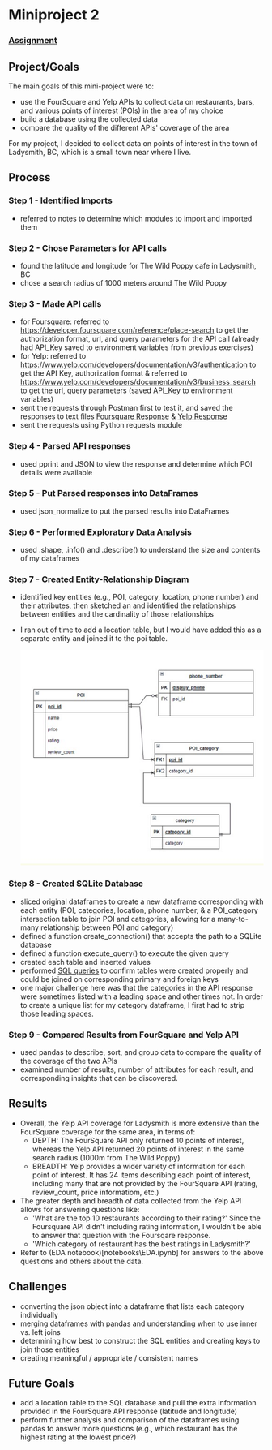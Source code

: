 # Miniproject 2

### [Assignment](assignment.md)

## Project/Goals
The main goals of this mini-project were to:
- use the FourSquare and Yelp APIs to collect data on restaurants, bars, and various points of interest (POIs) in the area of my choice
- build a database using the collected data
- compare the quality of the different APIs' coverage of the area

For my project, I decided to collect data on points of interest in the town of Ladysmith, BC, which is a small town near where I live. 

## Process
### Step 1 - Identified Imports
- referred to notes to determine which modules to import and imported them

### Step 2 - Chose Parameters for API calls
- found the latitude and longitude for The Wild Poppy cafe in Ladysmith, BC
- chose a search radius of 1000 meters around The Wild Poppy 

### Step 3 - Made API calls
- for Foursquare: referred to https://developer.foursquare.com/reference/place-search to get the authorization format, url, and query parameters for the API call (already had API_Key saved to environment variables from previous exercises)
- for Yelp: referred to https://www.yelp.com/developers/documentation/v3/authentication to get the API Key, authorization format & 
referred to https://www.yelp.com/developers/documentation/v3/business_search to get the url, query parameters (saved API_Key to environment variables)
- sent the requests through Postman first to test it, and saved the responses to text files [Foursquare Response](/data/response_foursquare_postman) & [Yelp Response](data/response_yelp_postman)
- sent the requests using Python requests module

### Step 4 - Parsed API responses
- used pprint and JSON to view the response and determine which POI details were available

### Step 5 - Put Parsed responses into DataFrames
- used json_normalize to put the parsed results into DataFrames

### Step 6 - Performed Exploratory Data Analysis
- used .shape, .info() and .describe() to understand the size and contents of my dataframes

### Step 7 - Created Entity-Relationship Diagram
- identified key entities (e.g., POI, category, location, phone number) and their attributes, then sketched an and identified the relationships between entities and the cardinality of those relationships 
- I ran out of time to add a location table, but I would have added this as a separate entity and joined it to the poi table.

    ![My Image](images/mini-project-2-erd.jpg)

### Step 8 - Created SQLite Database
- sliced original dataframes to create a new dataframe corresponding with each entity (POI, categories, location, phone number, & a POI_category intersection table to join POI and categories, allowing for a many-to-many relationship between POI and category)
- defined a function create_connection() that accepts the path to a SQLite database
- defined a function execute_query() to execute the given query
- created each table and inserted values
- performed [SQL queries](data/queries.sql) to confirm tables were created properly and could be joined on corresponding primary and foreign keys
- one major challenge here was that the categories in the API response were sometimes listed with a leading space and other times not. In order to create a unique list for my category dataframe, I first had to strip those leading spaces.

### Step 9 - Compared Results from FourSquare and Yelp API
- used pandas to describe, sort, and group data to compare the quality of the coverage of the two APIs
- examined number of results, number of attributes for each result, and corresponding insights that can be discovered.

## Results
- Overall, the Yelp API coverage for Ladysmith is more extensive than the FourSquare coverage for the same area, in terms of:
    - DEPTH: The FourSquare API only returned 10 points of interest, whereas the Yelp API returned 20 points of interest in the same search radius (1000m from The Wild Poppy)
    - BREADTH: Yelp provides a wider variety of information for each point of interest. It has 24 items describing each point of interest, including many that are not provided by the FourSquare API (rating, review_count, price informatiom, etc.)
- The greater depth and breadth of data collected from the Yelp API allows for answering questions like:
    - 'What are the top 10 restaurants according to their rating?' Since the Foursquare API didn't including rating information, I wouldn't be able to answer that question with the Foursqare response.
    - 'Which category of restaurant has the best ratings in Ladysmith?'
- Refer to (EDA notebook)[notebooks\EDA.ipynb] for answers to the above questions and others about the data.

## Challenges 
- converting the json object into a dataframe that lists each category individually
- merging dataframes with pandas and understanding when to use inner vs. left joins
- determining how best to construct the SQL entities and creating keys to join those entities
- creating meaningful / appropriate / consistent names

## Future Goals
- add a location table to the SQL database and pull the extra information provided in the FourSquare API response (latitude and longitude)
- perform further analysis and comparison of the dataframes using pandas to answer more questions (e.g., which restaurant has the highest rating at the lowest price?)
